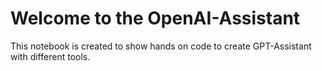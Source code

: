 # Welcome to the OpenAI-Assistant

This notebook is created to show hands on code to create GPT-Assistant with different tools.
